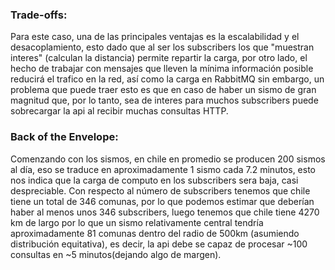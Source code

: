 ### Trade-offs:
Para este caso, una de las principales ventajas es la escalabilidad y el desacoplamiento, esto dado que al ser los subscribers los que "muestran interes" (calculan la distancia) permite repartir la carga, por otro lado, el hecho de trabajar con mensajes que lleven la mínima información posible reducirá el trafico en la red, así como la carga en RabbitMQ sin embargo, un problema que puede traer esto es que en caso de haber un sismo de gran magnitud que, por lo tanto, sea de interes para muchos subscribers puede sobrecargar la api al recibir muchas consultas HTTP.

### Back of the Envelope:
Comenzando con los sismos, en chile en promedio se producen 200 sismos al día, eso se traduce en aproximadamente 1 sismo cada 7.2 minutos, esto nos indica que la carga de computo en los subscribers sera baja, casi despreciable. Con respecto al número de subscribers tenemos que chile tiene un total de 346 comunas, por lo que podemos estimar que deberían haber al menos unos 346 subscribers, luego tenemos que chile tiene 4270 km de largo por lo que un sismo relativamente central tendría aproximadamente 81 comunas dentro del radio de 500km (asumiendo distribución equitativa), es decir, la api debe se capaz de procesar ~100 consultas en ~5 minutos(dejando algo de margen).